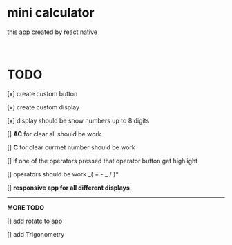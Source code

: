 # mini calculator

this app created by react native
<br>
<br>
<br>

# TODO

[x] create custom button

[x] create custom display

[x] display should be show numbers up to 8 digits

[] **AC** for clear all should be work

[] **C** for clear currnet number should be work

[] if one of the operators pressed that operator button get highlight

[] operators should be work _( + - _ / )\*

[] **responsive app for all different displays**

---

**MORE TODO**

[] add rotate to app

[] add Trigonometry
